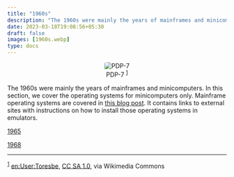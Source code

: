 ```yaml
---
title: "1960s"
description: "The 1960s were mainly the years of mainframes and minicomputers. In this section, we cover the operating systems for minicomputers only."
date: 2023-03-18T19:08:56+05:30
draft: false
images: [1960s.webp]
type: docs
---
```


<div style="text-align: center;">
<figure>
<img src="1960s.webp" alt="PDP-7" style="border-radius: 15%">
<figcaption>PDP-7 <sup><a href="#footnote1" id="1">1</a></sup></figcaption>
</figure>
</div>

The 1960s were mainly the years of mainframes and minicomputers. In this section, we cover the operating systems for minicomputers only. Mainframe operating systems are covered in [this blog post](/blog/mainframe-operating-system-of-1960s/). It contains links to external sites with instructions on how to install those operating systems in emulators.

<section class="section section-sm">
  <div class="container">
    <div class="row justify-content-center text-center">
      <div class="col-lg-5">
        <p><a class="btn btn-primary btn-lg px-4 mb-1" href="1965/" role="button">1965</a></p>
      </div>
      <div class="col-lg-5">
        <p><a class="btn btn-primary btn-lg px-4 mb-1" href="1968/" role="button">1968</a></p>
      </div>
    </div>
  </div>
</section>

<hr>

<sup><a href="#1" id="footnote1">1</a></sup> <a href="https://commons.wikimedia.org/wiki/File:Pdp7-oslo-2005.jpeg">en:User:Toresbe</a>, <a href="http://creativecommons.org/licenses/sa/1.0/">CC SA 1.0</a>, via Wikimedia Commons
